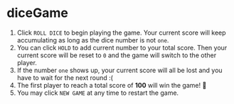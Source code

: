 # diceGame

1. Click `ROLL DICE` to begin playing the game. Your current score will keep accumulating as long as the dice number is not `one`. 
2. You can click `HOLD` to add current number to your total score. Then your current score will be reset to `0` and the game will switch to the other player.
3. If the number `one` shows up, your current score will all be lost and you have to wait for the next round :(
4. The first player to reach a total score of **100** will win the game! 🎉
5. You may click `NEW GAME` at any time to restart the game.
